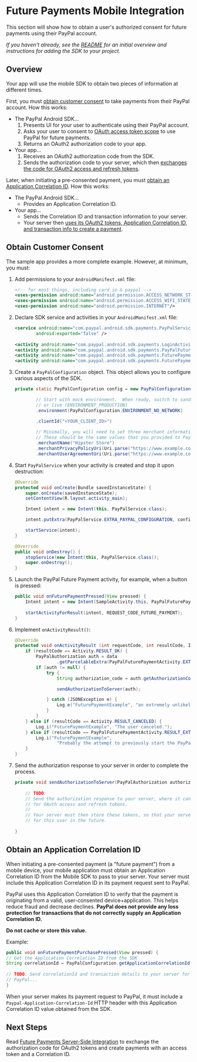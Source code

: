 Future Payments Mobile Integration
==================================

This section will show how to obtain a user's authorized consent for future payments using their PayPal account.

_If you haven't already, see the [README](../README.md) for an initial overview and instructions for adding the SDK to your project._


Overview
--------

Your app will use the mobile SDK to obtain two pieces of information at different times.

First, you must [obtain customer consent](#obtain-customer-consent) to take payments from their PayPal account. How this works:

* The PayPal Android SDK...
    1. Presents UI for your user to authenticate using their PayPal account.
    2. Asks your user to consent to [OAuth access token scope](http://tools.ietf.org/html/rfc6749#page-23) to use PayPal for future payments.
    3. Returns an OAuth2 authorization code to your app.
* Your app...
    1. Receives an OAuth2 authorization code from the SDK.
    2. Sends the authorization code to your server, which then [exchanges the code for OAuth2 access and refresh tokens](future_payments_server.md#obtain-oauth2-tokens).

Later, when initiating a pre-consented payment, you must [obtain an Application Correlation ID](#obtain-an-application-correlation-id). How this works:

* The PayPal Android SDK...
    * Provides an Application Correlation ID.
* Your app...
    * Sends the Correlation ID and transaction information to your server.
    * Your server then [uses its OAuth2 tokens, Application Correlation ID, and transaction info to create a payment](future_payments_server.md).



Obtain Customer Consent
-----------------------

The sample app provides a more complete example. However, at minimum, you must:

1. Add permissions to your `AndroidManifest.xml` file:
    ```xml   
    <!-- for most things, including card.io & paypal -->
    <uses-permission android:name="android.permission.ACCESS_NETWORK_STATE"/>
    <uses-permission android:name="android.permission.ACCESS_WIFI_STATE"/>
    <uses-permission android:name="android.permission.INTERNET"/>
    ```
    
1. Declare SDK service and activities in your `AndroidManifest.xml` file:
    ```xml
    <service android:name="com.paypal.android.sdk.payments.PayPalService"
            android:exported="false" />
        
    <activity android:name="com.paypal.android.sdk.payments.LoginActivity" />
    <activity android:name="com.paypal.android.sdk.payments.PayPalFuturePaymentActivity" />
    <activity android:name="com.paypal.android.sdk.payments.FuturePaymentConsentActivity" />
    <activity android:name="com.paypal.android.sdk.payments.FuturePaymentInfoActivity" />
    ```

1. Create a `PayPalConfiguration` object.  This object allows you to configure various aspects of the SDK.

	```java
	private static PayPalConfiguration config = new PayPalConfiguration()

			// Start with mock environment.  When ready, switch to sandbox (ENVIRONMENT_SANDBOX)
			// or live (ENVIRONMENT_PRODUCTION)
            .environment(PayPalConfiguration.ENVIRONMENT_NO_NETWORK)

            .clientId("<YOUR_CLIENT_ID>")
            
            // Minimally, you will need to set three merchant information properties.
    		// These should be the same values that you provided to PayPal when you registered your app.
            .merchantName("Hipster Store")
            .merchantPrivacyPolicyUri(Uri.parse("https://www.example.com/privacy"))
            .merchantUserAgreementUri(Uri.parse("https://www.example.com/legal"));
	```

2. Start `PayPalService` when your activity is created and stop it upon destruction:

    ```java
    @Override
    protected void onCreate(Bundle savedInstanceState) {
        super.onCreate(savedInstanceState);
        setContentView(R.layout.activity_main);

        Intent intent = new Intent(this, PayPalService.class);

        intent.putExtra(PayPalService.EXTRA_PAYPAL_CONFIGURATION, config);

        startService(intent);
    }

    @Override
    public void onDestroy() {
        stopService(new Intent(this, PayPalService.class));
        super.onDestroy();
    }
    ```

3. Launch the PayPal Future Payment activity, for example, when a button is pressed:

    ```java
    public void onFuturePaymentPressed(View pressed) {
        Intent intent = new Intent(SampleActivity.this, PayPalFuturePaymentActivity.class);
        
        startActivityForResult(intent, REQUEST_CODE_FUTURE_PAYMENT);
    }
    ```

4. Implement `onActivityResult()`:

    ```java
    @Override
    protected void onActivityResult (int requestCode, int resultCode, Intent data) {
        if (resultCode == Activity.RESULT_OK) {
            PayPalAuthorization auth = data
                    .getParcelableExtra(PayPalFuturePaymentActivity.EXTRA_RESULT_AUTHORIZATION);
            if (auth != null) {
                try {
                    String authorization_code = auth.getAuthorizationCode();

                    sendAuthorizationToServer(auth);

                } catch (JSONException e) {
                    Log.e("FuturePaymentExample", "an extremely unlikely failure occurred: ", e);
                }
            }
        } else if (resultCode == Activity.RESULT_CANCELED) {
            Log.i("FuturePaymentExample", "The user canceled.");
        } else if (resultCode == PayPalFuturePaymentActivity.RESULT_EXTRAS_INVALID) {
            Log.i("FuturePaymentExample",
                    "Probably the attempt to previously start the PayPalService had an invalid PayPalConfiguration. Please see the docs.");
        }
    }
    ```

5. Send the authorization response to your server in order to complete the process.

    ```java
    private void sendAuthorizationToServer(PayPalAuthorization authorization) {
        
        // TODO:
        // Send the authorization response to your server, where it can exchange the authorization code
        // for OAuth access and refresh tokens.
        //
        // Your server must then store these tokens, so that your server code can execute payments
        // for this user in the future.
        
    }
    ```

Obtain an Application Correlation ID
-----------------------

When initiating a pre-consented payment (a "future payment") from a mobile device, your mobile application must obtain an Application Correlation ID from the Mobile SDK to pass to your server. Your server must include this Application Correlation ID in its payment request sent to PayPal.

PayPal uses this Application Correlation ID to verify that the payment is originating from a valid, user-consented device+application. This helps reduce fraud and decrease declines. **PayPal does not provide any loss protection for transactions that do not correctly supply an Application Correlation ID.**

**Do not cache or store this value.**

Example:

```java
public void onFuturePaymentPurchasePressed(View pressed) {
// Get the Application Correlation ID from the SDK
String correlationId = PayPalConfiguration.getApplicationCorrelationId(this);
        
// TODO: Send correlationId and transaction details to your server for processing with
// PayPal...
}
```


When your server makes its payment request to PayPal, it must include a `Paypal-Application-Correlation-Id` HTTP header with this Application Correlation ID value obtained from the SDK.


Next Steps
----------

Read [Future Payments Server-Side Integration](future_payments_server.md) to exchange the authorization code for OAuth2 tokens and create payments with an access token and a Correlation ID.

